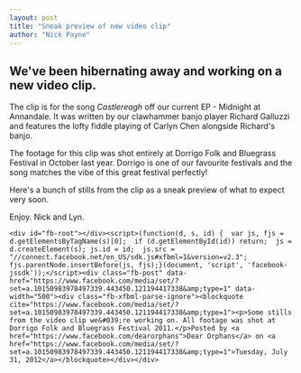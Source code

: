```yaml
---
layout: post
title: "Sneak preview of new video clip"
author: "Nick Payne"
---
```


## We've been hibernating away and working on a new video clip.

<p>The clip is for the song <em>Castlereagh</em> off our current EP - Midnight at Annandale. It was written by our clawhammer banjo player Richard Galluzzi and features the lofty fiddle playing of Carlyn Chen alongside Richard's banjo.</p>
<p>The footage for this clip was shot entirely at Dorrigo Folk and Bluegrass Festival in October last year. Dorrigo is one of our favourite festivals and the song matches the vibe of this great festival perfectly!</p>
<p>Here's a bunch of stills from the clip as a sneak preview of what to expect very soon.</p>
<p>Enjoy. Nick and Lyn.</p>

<div class="text-center" style="margin-bottom: 1em;">

	<div id="fb-root"></div><script>(function(d, s, id) {  var js, fjs = d.getElementsByTagName(s)[0];  if (d.getElementById(id)) return;  js = d.createElement(s); js.id = id;  js.src = "//connect.facebook.net/en_US/sdk.js#xfbml=1&version=v2.3";  fjs.parentNode.insertBefore(js, fjs);}(document, 'script', 'facebook-jssdk'));</script><div class="fb-post" data-href="https://www.facebook.com/media/set/?set=a.10150983978497339.443450.121194417338&amp;type=1" data-width="500"><div class="fb-xfbml-parse-ignore"><blockquote cite="https://www.facebook.com/media/set/?set=a.10150983978497339.443450.121194417338&amp;type=1"><p>Some stills from the video clip we&#039;re working on. All footage was shot at Dorrigo Folk and Bluegrass Festival 2011.</p>Posted by <a href="https://www.facebook.com/dearorphans">Dear Orphans</a> on <a href="https://www.facebook.com/media/set/?set=a.10150983978497339.443450.121194417338&amp;type=1">Tuesday, July 31, 2012</a></blockquote></div></div>

</div>